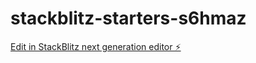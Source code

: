 # stackblitz-starters-s6hmaz

[Edit in StackBlitz next generation editor ⚡️](https://stackblitz.com/~/github.com/mohamad-ali-asnawi-93/stackblitz-starters-s6hmaz)